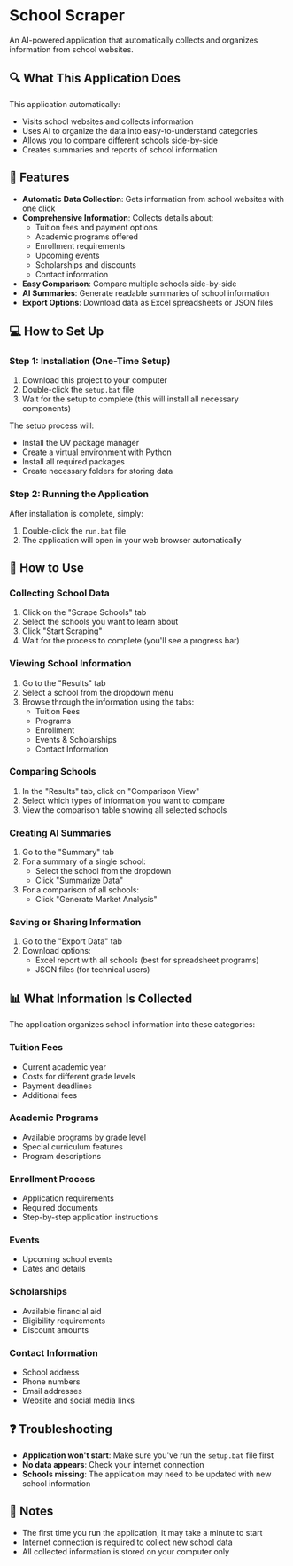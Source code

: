 # School Scraper

An AI-powered application that automatically collects and organizes information from school websites.

## 🔍 What This Application Does

This application automatically:

- Visits school websites and collects information
- Uses AI to organize the data into easy-to-understand categories
- Allows you to compare different schools side-by-side
- Creates summaries and reports of school information

## 📱 Features

- **Automatic Data Collection**: Gets information from school websites with one click
- **Comprehensive Information**: Collects details about:
  - Tuition fees and payment options
  - Academic programs offered
  - Enrollment requirements
  - Upcoming events
  - Scholarships and discounts
  - Contact information
- **Easy Comparison**: Compare multiple schools side-by-side
- **AI Summaries**: Generate readable summaries of school information
- **Export Options**: Download data as Excel spreadsheets or JSON files

## 💻 How to Set Up

### Step 1: Installation (One-Time Setup)

1. Download this project to your computer
2. Double-click the `setup.bat` file
3. Wait for the setup to complete (this will install all necessary components)

The setup process will:

- Install the UV package manager
- Create a virtual environment with Python
- Install all required packages
- Create necessary folders for storing data

### Step 2: Running the Application

After installation is complete, simply:

1. Double-click the `run.bat` file
2. The application will open in your web browser automatically

## 📖 How to Use

### Collecting School Data

1. Click on the "Scrape Schools" tab
2. Select the schools you want to learn about
3. Click "Start Scraping"
4. Wait for the process to complete (you'll see a progress bar)

### Viewing School Information

1. Go to the "Results" tab
2. Select a school from the dropdown menu
3. Browse through the information using the tabs:
   - Tuition Fees
   - Programs
   - Enrollment
   - Events & Scholarships
   - Contact Information

### Comparing Schools

1. In the "Results" tab, click on "Comparison View"
2. Select which types of information you want to compare
3. View the comparison table showing all selected schools

### Creating AI Summaries

1. Go to the "Summary" tab
2. For a summary of a single school:
   - Select the school from the dropdown
   - Click "Summarize Data"
3. For a comparison of all schools:
   - Click "Generate Market Analysis"

### Saving or Sharing Information

1. Go to the "Export Data" tab
2. Download options:
   - Excel report with all schools (best for spreadsheet programs)
   - JSON files (for technical users)

## 📊 What Information Is Collected

The application organizes school information into these categories:

### Tuition Fees

- Current academic year
- Costs for different grade levels
- Payment deadlines
- Additional fees

### Academic Programs

- Available programs by grade level
- Special curriculum features
- Program descriptions

### Enrollment Process

- Application requirements
- Required documents
- Step-by-step application instructions

### Events

- Upcoming school events
- Dates and details

### Scholarships

- Available financial aid
- Eligibility requirements
- Discount amounts

### Contact Information

- School address
- Phone numbers
- Email addresses
- Website and social media links

## ❓ Troubleshooting

- **Application won't start**: Make sure you've run the `setup.bat` file first
- **No data appears**: Check your internet connection
- **Schools missing**: The application may need to be updated with new school information

## 🔔 Notes

- The first time you run the application, it may take a minute to start
- Internet connection is required to collect new school data
- All collected information is stored on your computer only
